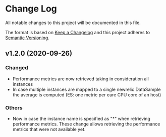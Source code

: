 # Change Log
All notable changes to this project will be documented in this file.

The format is based on [Keep a Changelog](http://keepachangelog.com/)
and this project adheres to [Semantic Versioning](http://semver.org/).

## v1.2.0 (2020-09-26)

### Changed

- Performance metrics are now retrieved taking in consideration all instances
- In case multiple instances are mapped to a single newrelic DataSample the average is computed (ES: one metric per eare CPU core of an host)

### Others

- Now in case the instance name is specified as "*" when retrieving performance metrics.
These change allows retrieving the performance metrics that were not available yet.